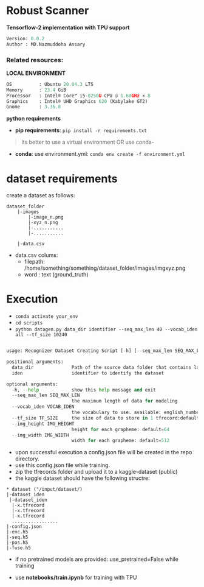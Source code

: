 
# Robust Scanner 

**Tensorflow-2 implementation with TPU support**

```python
Version: 0.0.2  
Author : MD.Nazmuddoha Ansary
```
### **Related resources**:


**LOCAL ENVIRONMENT**  
```python
OS          : Ubuntu 20.04.3 LTS       
Memory      : 23.4 GiB 
Processor   : Intel® Core™ i5-8250U CPU @ 1.60GHz × 8    
Graphics    : Intel® UHD Graphics 620 (Kabylake GT2)  
Gnome       : 3.36.8 
```

**python requirements**
* **pip requirements**: ```pip install -r requirements.txt``` 
> Its better to use a virtual environment 
OR use conda-
* **conda**: use environment.yml: ```conda env create -f environment.yml```


# dataset requirements

create a dataset as follows:
 
```
dataset_folder
    |-images
        |-image_n.png
        |-xyz_n.png
        |-...........
        |-...........

    |-data.csv

```
* data.csv colums:
    * filepath: /home/something/something/dataset_folder/images/imgxyz.png
    * word    : text (ground_truth)


# Execution
- ```conda activate your_env```
- ```cd scripts```
- ```python datagen.py data_dir identifier --seq_max_len 40 --vocab_iden all --tf_size 10240```

```python

usage: Recognizer Dataset Creating Script [-h] [--seq_max_len SEQ_MAX_LEN] [--vocab_iden VOCAB_IDEN] [--tf_size TF_SIZE] [--img_height IMG_HEIGHT] [--img_width IMG_WIDTH] data_dir iden

positional arguments:
  data_dir              Path of the source data folder that contains langauge datasets
  iden                  identifier to identify the dataset

optional arguments:
  -h, --help            show this help message and exit
  --seq_max_len SEQ_MAX_LEN
                        the maximum length of data for modeling
  --vocab_iden VOCAB_IDEN
                        the vocabulary to use. available: english_numbers,bangla_numbers,english_all,bangla_all,all
  --tf_size TF_SIZE     the size of data to store in 1 tfrecord:default=128
  --img_height IMG_HEIGHT
                        height for each grapheme: default=64
  --img_width IMG_WIDTH
                        width for each grapheme: default=512

```

- upon successful execution a config.json file will be created in the repo directory. 
- use this config.json file while training.
- zip the tfrecords folder and upload it to a kaggle-dataset (public)
- the kaggle dataset should have the following structre:

```
* dataset ("/input/dataset/)
|-dataset_iden
 |-dataset_iden
  |-x.tfrecord
  |-x.tfrecord
  |-x.tfrecord
  .................
|-config.json
|-enc.h5
|-seq.h5
|-pos.h5
|-fuse.h5
```

- if no pretrained models are provided: use_pretrained=False while training

- use **notebooks/train.ipynb** for training with TPU
